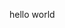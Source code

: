 hello world

<!---
lmsjmorena/lmsjmorena is a ✨ special ✨ repository because its `README.md` (this file) appears on your GitHub profile.
You can click the Preview link to take a look at your changes.
--->
